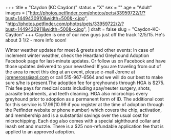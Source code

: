 +++
title = "Caydon (KC Caydon)"
status = "X"
sex = ""
age = "Adult"
images = ["http://photos.petfinder.com/photos/pets/33959722/1/?bust=1449430910&width=500&-x.jpg",
"http://photos.petfinder.com/photos/pets/33959722/2/?bust=1449430911&width=500&-x.jpg",
]
draft = false
slug = "Caydon-KC-Caydon"
+++
Cayden is one of our new guys just off the track 12/5/15. He's about 3 1/2 - more info soon!

Winter weather updates for meet & greets and other events: In case of inclement winter weather, check the Heartland Greyhound Adoption Facebook page for last-minute updates. Or follow us on Facebook and have those updates delivered to your newsfeed!
If you are traveling from out of the area to meet this dog at an event, please e-mail Jorene at joreneross@aol.com or call 515-967-6564 and we will do our best to make sure s/he is present.The adoption fee for greyhounds through HGA is $275. This fee pays for medical costs including spay/neuter surgery, shots, parasite treatments, and teeth cleaning. HGA also microchips every greyhound prior to adoption as a permanent form of ID. The additional cost for this service is $17.99 ($10.99 if you register at the time of adoption through the Petfinder website or phone number) which covers the chip, activation, and membership and is a substantial savings over the usual cost for microchipping. Each dog also comes with a special sighthound collar and leash set and muzzle. There is a $25 non-refundable application fee that is applied to an approved adoption.
